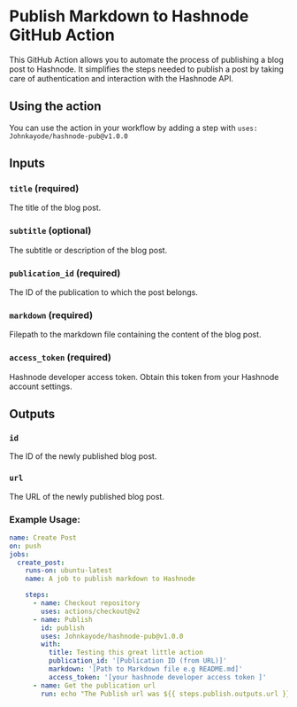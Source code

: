 # Publish Markdown to Hashnode GitHub Action

This GitHub Action allows you to automate the process of publishing a blog post to Hashnode. It simplifies the steps needed to publish a post by taking care of authentication and interaction with the Hashnode API.

## Using the action

You can use the action in your workflow by adding a step with `uses: Johnkayode/hashnode-pub@v1.0.0`

## Inputs

### `title` (required)

The title of the blog post.

### `subtitle` (optional)

The subtitle or description of the blog post.

### `publication_id` (required)

The ID of the publication to which the post belongs.

### `markdown` (required)

Filepath to the markdown file containing the content of the blog post.

### `access_token` (required)

Hashnode developer access token. Obtain this token from your Hashnode account settings.

## Outputs

### `id`

The ID of the newly published blog post.

### `url`

The URL of the newly published blog post.


### Example Usage:
```yaml
name: Create Post
on: push
jobs:
  create_post:
    runs-on: ubuntu-latest
    name: A job to publish markdown to Hashnode

    steps:
      - name: Checkout repository
        uses: actions/checkout@v2
      - name: Publish
        id: publish
        uses: Johnkayode/hashnode-pub@v1.0.0
        with:
          title: Testing this great little action
          publication_id: '[Publication ID (from URL)]'
          markdown: '[Path to Markdown file e.g README.md]'
          access_token: '[your hashnode developer access token ]'
      - name: Get the publication url
        run: echo "The Publish url was ${{ steps.publish.outputs.url }}"
```
